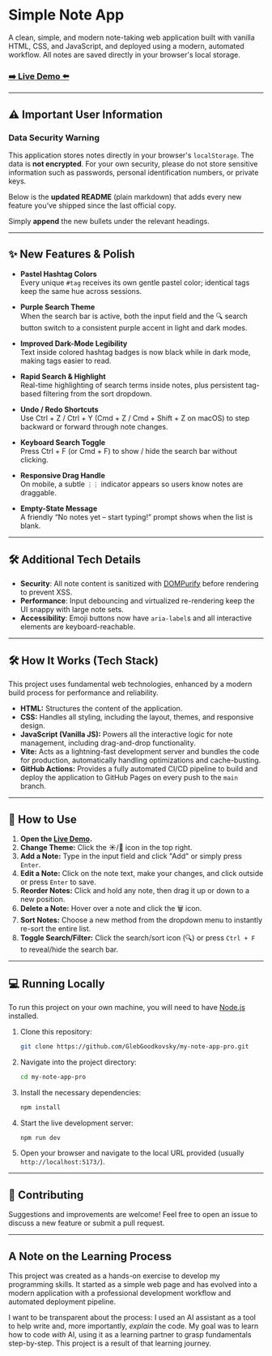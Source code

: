 # Simple Note App

A clean, simple, and modern note-taking web application built with vanilla HTML, CSS, and JavaScript, and deployed using a modern, automated workflow. All notes are saved directly in your browser's local storage.

### [➡️ Live Demo ⬅️](https://glebgoodkovsky.github.io/my-note-app-pro/)

---

## ⚠️ Important User Information

### Data Security Warning

This application stores notes directly in your browser's `localStorage`. The data is **not encrypted**. For your own security, please do not store sensitive information such as passwords, personal identification numbers, or private keys.

Below is the **updated README** (plain markdown) that adds every new feature you’ve shipped since the last official copy.

Simply **append** the new bullets under the relevant headings.

---

## ✨ New Features & Polish

- **Pastel Hashtag Colors**  
  Every unique `#tag` receives its own gentle pastel color; identical tags keep the same hue across sessions.

- **Purple Search Theme**  
  When the search bar is active, both the input field and the 🔍 search button switch to a consistent purple accent in light and dark modes.

- **Improved Dark-Mode Legibility**  
  Text inside colored hashtag badges is now black while in dark mode, making tags easier to read.

- **Rapid Search & Highlight**  
  Real-time highlighting of search terms inside notes, plus persistent tag-based filtering from the sort dropdown.

- **Undo / Redo Shortcuts**  
  Use Ctrl + Z / Ctrl + Y (Cmd + Z / Cmd + Shift + Z on macOS) to step backward or forward through note changes.

- **Keyboard Search Toggle**  
  Press Ctrl + F (or Cmd + F) to show / hide the search bar without clicking.

- **Responsive Drag Handle**  
  On mobile, a subtle `⋮⋮` indicator appears so users know notes are draggable.

- **Empty-State Message**  
  A friendly “No notes yet – start typing!” prompt shows when the list is blank.

---

## 🛠️ Additional Tech Details

- **Security**: All note content is sanitized with [DOMPurify](https://github.com/cure53/DOMPurify) before rendering to prevent XSS.  
- **Performance**: Input debouncing and virtualized re-rendering keep the UI snappy with large note sets.  
- **Accessibility**: Emoji buttons now have `aria-label`s and all interactive elements are keyboard-reachable.

---

## 🛠️ How It Works (Tech Stack)

This project uses fundamental web technologies, enhanced by a modern build process for performance and reliability.

-   **HTML:** Structures the content of the application.
-   **CSS:** Handles all styling, including the layout, themes, and responsive design.
-   **JavaScript (Vanilla JS):** Powers all the interactive logic for note management, including drag-and-drop functionality.
-   **Vite:** Acts as a lightning-fast development server and bundles the code for production, automatically handling optimizations and cache-busting.
-   **GitHub Actions:** Provides a fully automated CI/CD pipeline to build and deploy the application to GitHub Pages on every push to the `main` branch.

---

## 🚀 How to Use

1.  **Open the [Live Demo](https://glebgoodkovsky.github.io/my-note-app-pro/).**
2.  **Change Theme:** Click the ☀️/🌙 icon in the top right.
3.  **Add a Note:** Type in the input field and click "Add" or simply press `Enter`.
4.  **Edit a Note:** Click on the note text, make your changes, and click outside or press `Enter` to save.
5.  **Reorder Notes:** Click and hold any note, then drag it up or down to a new position.
6.  **Delete a Note:** Hover over a note and click the 🗑️ icon.
7.  **Sort Notes:** Choose a new method from the dropdown menu to instantly re-sort the entire list.
8.  **Toggle Search/Filter:** Click the search/sort icon (🔍) or press `Ctrl + F` to reveal/hide the search bar.

---

## 💻 Running Locally

To run this project on your own machine, you will need to have [Node.js](https://nodejs.org/) installed.

1.  Clone this repository:
    ```bash
    git clone https://github.com/GlebGoodkovsky/my-note-app-pro.git
    ```
2.  Navigate into the project directory:
    ```bash
    cd my-note-app-pro
    ```
3.  Install the necessary dependencies:
    ```bash
    npm install
    ```
4.  Start the live development server:
    ```bash
    npm run dev
    ```
5.  Open your browser and navigate to the local URL provided (usually `http://localhost:5173/`).

---

## 🤝 Contributing

Suggestions and improvements are welcome! Feel free to open an issue to discuss a new feature or submit a pull request.

---

## A Note on the Learning Process

This project was created as a hands-on exercise to develop my programming skills. It started as a simple web page and has evolved into a modern application with a professional development workflow and automated deployment pipeline.

I want to be transparent about the process: I used an AI assistant as a tool to help write and, more importantly, *explain* the code. My goal was to learn how to code *with* AI, using it as a learning partner to grasp fundamentals step-by-step. This project is a result of that learning journey.
